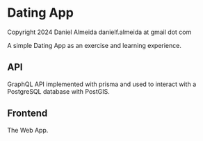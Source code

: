# Dating App

Copyright 2024 Daniel Almeida
danielf.almeida at gmail dot com

A simple Dating App as an exercise and learning experience. 

## API

GraphQL API implemented with prisma and used to interact with a PostgreSQL database with PostGIS.

## Frontend

The Web App.